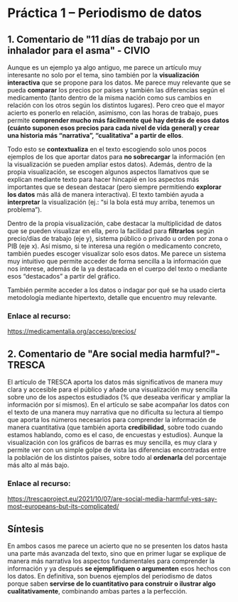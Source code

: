 # Práctica 1 – Periodismo de datos

## 1.	Comentario de "11 días de trabajo por un inhalador para el asma" - CIVIO
Aunque es un ejemplo ya algo antiguo, me parece un artículo muy interesante no solo por el tema, sino también por la **visualización interactiva** que se propone para los datos. Me parece muy relevante que se pueda **comparar** los precios por países y también las diferencias según el medicamento (tanto dentro de la misma nación como sus cambios en relación con los otros según los distintos lugares). Pero creo que el mayor acierto es ponerlo en relación, asimismo, con las horas de trabajo, pues permite **comprender mucho más fácilmente qué hay detrás de esos datos (cuánto suponen esos precios para cada nivel de vida general) y crear una historia más “narrativa”, “cualitativa” a partir de ellos**.

Todo esto se **contextualiza** en el texto escogiendo solo unos pocos ejemplos de los que aportar datos para **no sobrecargar** la información (en la visualización se pueden ampliar estos datos). Además, dentro de la propia visualización, se escogen algunos aspectos llamativos que se explican mediante texto para hacer hincapié en los aspectos más importantes que se desean destacar (pero siempre permitiendo **explorar los datos** más allá de manera interactiva). El texto también ayuda a **interpretar** la visualización (ej.: “si la bola está muy arriba, tenemos un problema”). 

Dentro de la propia visualización, cabe destacar la multiplicidad de datos que se pueden visualizar en ella, pero la facilidad para **filtrarlos** según precio/días de trabajo (eje y), sistema público o privado u orden por zona o PIB (eje x). Así mismo, si te interesa una región o medicamento concreto, también puedes escoger visualizar solo esos datos. Me parece un sistema muy intuitivo que permite acceder de forma sencilla a la información que nos interese, además de la ya destacada en el cuerpo del texto o mediante esos “destacados” a partir del gráfico.

También permite acceder a los datos o indagar por qué se ha usado cierta metodología mediante hipertexto, detalle que encuentro muy relevante.

### Enlace al recurso: 
https://medicamentalia.org/acceso/precios/

## 2.	Comentario de "Are social media harmful?"- TRESCA 
El artículo de TRESCA aporta los datos más significativos de manera muy clara y accesible para el público y añade una visualización muy sencilla sobre uno de los aspectos estudiados (% que deseaba verificar y ampliar la información por sí mismos). En el artículo se sabe acompañar los datos con el texto de una manera muy narrativa que no dificulta su lectura al tiempo que aporta los números necesarios para comprender la información de manera cuantitativa (que también aporta **credibilidad**, sobre todo cuando estamos hablando, como es el caso, de encuestas y estudios). Aunque la visualización con los gráficos de barras es muy sencilla, es muy clara y permite ver con un simple golpe de vista las diferencias encontradas entre la población de los distintos países, sobre todo al **ordenarla** del porcentaje más alto al más bajo.

### Enlace al recurso:
https://trescaproject.eu/2021/10/07/are-social-media-harmful-yes-say-most-europeans-but-its-complicated/

## Síntesis
En ambos casos me parece un acierto que no se presenten los datos hasta una parte más avanzada del texto, sino que en primer lugar se explique de manera más narrativa los aspectos fundamentales para comprender la información y ya después **se ejemplifiquen o argumenten** esos hechos con los datos. En definitiva, son buenos ejemplos del periodismo de datos porque saben **servirse de lo cuantitativo para construir o ilustrar algo cualitativamente**, combinando ambas partes a la perfección. 
